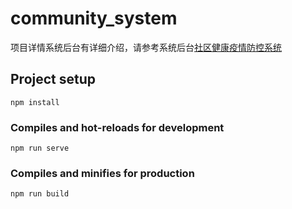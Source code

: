 # community_system

项目详情系统后台有详细介绍，请参考系统后台[社区健康疫情防控系统](https://github.com/lvyuanx/CommunitySystem)

## Project setup
```
npm install
```

### Compiles and hot-reloads for development
```
npm run serve
```

### Compiles and minifies for production
```
npm run build
```


